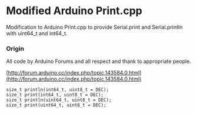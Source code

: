 # Modified Arduino Print.cpp

Modification to Arduino Print.cpp to provide Serial.print and
Serial.println with uint64_t and int64_t.

### Origin

All code by Arduino Forums and all respect and thank to appropriate people.

[http://forum.arduino.cc/index.php/topic,143584.0.html](http://forum.arduino.cc/index.php/topic,143584.0.html)

```
size_t println(int64_t, uint8_t = DEC);
size_t print(int64_t, uint8_t = DEC);
size_t println(uint64_t, uint8_t = DEC);
size_t print(uint64_t, uint8_t = DEC);
```
